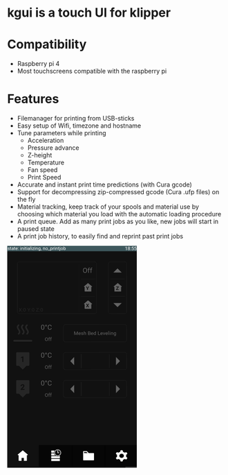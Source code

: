 # kgui is a touch UI for klipper
# Compatibility
* Raspberry pi 4
* Most touchscreens compatible with the raspberry pi

# Features
* Filemanager for printing from USB-sticks
* Easy setup of Wifi, timezone and hostname
* Tune parameters while printing
  * Acceleration
  * Pressure advance
  * Z-height
  * Temperature
  * Fan speed
  * Print Speed
* Accurate and instant print time predictions (with Cura gcode)
* Support for decompressing zip-compressed gcode (Cura .ufp files) on the fly
* Material tracking, keep track of your spools and material use by choosing which material you load with the automatic loading procedure
* A print queue. Add as many print jobs as you like, new jobs will start in paused state
* A print job history, to easily find and reprint past print jobs

<img src="logos/screenshot.png" height="512" width="300">


